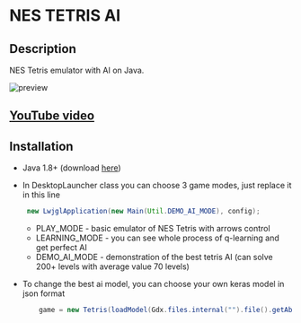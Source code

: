 # NES TETRIS AI

## Description

NES Tetris emulator with AI on Java.

![preview](core/assets/2021-08-02%2018-47-12_3.gif)

## [YouTube video](https://youtu.be/QEz9RnBrZns)

## Installation

- Java 1.8+ (download [here](https://www.java.com/ru/download/ie_manual.jsp?locale=ru))
- In DesktopLauncher class you can choose 3 game modes, just replace it in this line 
  ```java 
   new LwjglApplication(new Main(Util.DEMO_AI_MODE), config);
  ```
    - PLAY_MODE - basic emulator of NES Tetris with arrows control
    - LEARNING_MODE - you can see whole process of q-learning and get perfect AI
    - DEMO_AI_MODE - demonstration of the best tetris AI (can solve 200+ levels with average value 70 levels)
    
- To change the best ai model, you can choose your own keras model in json format
    ```java
        game = new Tetris(loadModel(Gdx.files.internal("").file().getAbsolutePath() + "/core/assets/NAME_OF_YOUR_MODEL.txt"));
    ```